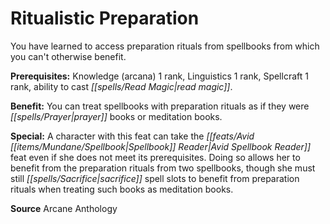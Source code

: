 ﻿---
cssclass: [feats]

---
# Ritualistic Preparation

You have learned to access preparation rituals from spellbooks from which you can't otherwise benefit.

**Prerequisites:** Knowledge (arcana) 1 rank, Linguistics 1 rank, Spellcraft 1 rank, ability to cast _[[spells/Read Magic|read magic]]_.

**Benefit:** You can treat spellbooks with preparation rituals as if they were _[[spells/Prayer|prayer]]_ books or meditation books.

**Special:** A character with this feat can take the _[[feats/Avid _[[items/Mundane/Spellbook|Spellbook]]_ Reader|Avid _Spellbook_ Reader]]_ feat even if she does not meet its prerequisites. Doing so allows her to benefit from the preparation rituals from two spellbooks, though she must still _[[spells/Sacrifice|sacrifice]]_ spell slots to benefit from preparation rituals when treating such books as meditation books.

**Source** Arcane Anthology